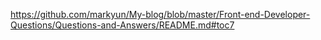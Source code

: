 https://github.com/markyun/My-blog/blob/master/Front-end-Developer-Questions/Questions-and-Answers/README.md#toc7
